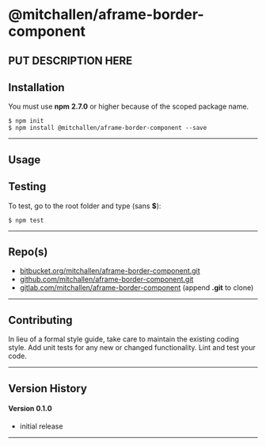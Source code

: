 @mitchallen/aframe-border-component
==
PUT DESCRIPTION HERE
--

## Installation

You must use __npm__ __2.7.0__ or higher because of the scoped package name.

    $ npm init
    $ npm install @mitchallen/aframe-border-component --save
  
* * *

## Usage

## Testing

To test, go to the root folder and type (sans __$__):

    $ npm test
   
* * *
 
## Repo(s)

* [bitbucket.org/mitchallen/aframe-border-component.git](https://bitbucket.org/mitchallen/aframe-border-component.git)
* [github.com/mitchallen/aframe-border-component.git](https://github.com/mitchallen/aframe-border-component.git)
* [gitlab.com/mitchallen/aframe-border-component](https://gitlab.com/mitchallen/aframe-border-component) (append __.git__ to clone)

* * *

## Contributing

In lieu of a formal style guide, take care to maintain the existing coding style.
Add unit tests for any new or changed functionality. Lint and test your code.

* * *

## Version History

#### Version 0.1.0 

* initial release

* * *
